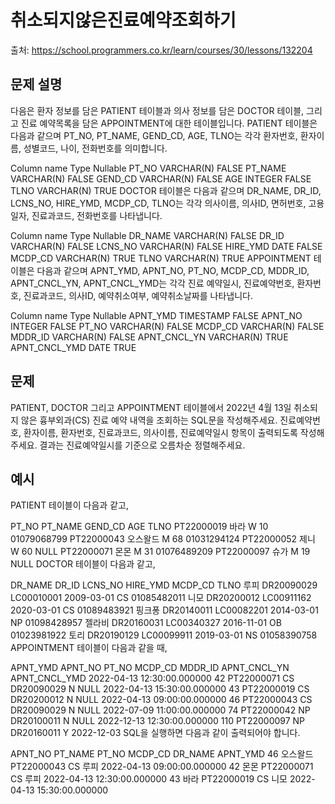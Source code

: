 # 취소되지않은진료예약조회하기

출처: https://school.programmers.co.kr/learn/courses/30/lessons/132204

## 문제 설명

다음은 환자 정보를 담은 PATIENT 테이블과 의사 정보를 담은 DOCTOR 테이블, 그리고 진료 예약목록을 담은 APPOINTMENT에 대한 테이블입니다. PATIENT 테이블은 다음과 같으며 PT_NO, PT_NAME, GEND_CD, AGE, TLNO는 각각 환자번호, 환자이름, 성별코드, 나이, 전화번호를 의미합니다.

Column name	Type	Nullable
PT_NO	VARCHAR(N)	FALSE
PT_NAME	VARCHAR(N)	FALSE
GEND_CD	VARCHAR(N)	FALSE
AGE	INTEGER	FALSE
TLNO	VARCHAR(N)	TRUE
DOCTOR 테이블은 다음과 같으며 DR_NAME, DR_ID, LCNS_NO, HIRE_YMD, MCDP_CD, TLNO는 각각 의사이름, 의사ID, 면허번호, 고용일자, 진료과코드, 전화번호를 나타냅니다.

Column name	Type	Nullable
DR_NAME	VARCHAR(N)	FALSE
DR_ID	VARCHAR(N)	FALSE
LCNS_NO	VARCHAR(N)	FALSE
HIRE_YMD	DATE	FALSE
MCDP_CD	VARCHAR(N)	TRUE
TLNO	VARCHAR(N)	TRUE
APPOINTMENT 테이블은 다음과 같으며 APNT_YMD, APNT_NO, PT_NO, MCDP_CD, MDDR_ID, APNT_CNCL_YN, APNT_CNCL_YMD는 각각 진료 예약일시, 진료예약번호, 환자번호, 진료과코드, 의사ID, 예약취소여부, 예약취소날짜를 나타냅니다.

Column name	Type	Nullable
APNT_YMD	TIMESTAMP	FALSE
APNT_NO	INTEGER	FALSE
PT_NO	VARCHAR(N)	FALSE
MCDP_CD	VARCHAR(N)	FALSE
MDDR_ID	VARCHAR(N)	FALSE
APNT_CNCL_YN	VARCHAR(N)	TRUE
APNT_CNCL_YMD	DATE	TRUE

## 문제

PATIENT, DOCTOR 그리고 APPOINTMENT 테이블에서 2022년 4월 13일 취소되지 않은 흉부외과(CS) 진료 예약 내역을 조회하는 SQL문을 작성해주세요. 진료예약번호, 환자이름, 환자번호, 진료과코드, 의사이름, 진료예약일시 항목이 출력되도록 작성해주세요. 결과는 진료예약일시를 기준으로 오름차순 정렬해주세요.

## 예시

PATIENT 테이블이 다음과 같고,

PT_NO	PT_NAME	GEND_CD	AGE	TLNO
PT22000019	바라	W	10	01079068799
PT22000043	오스왈드	M	68	01031294124
PT22000052	제니	W	60	NULL
PT22000071	몬몬	M	31	01076489209
PT22000097	슈가	M	19	NULL
DOCTOR 테이블이 다음과 같고,

DR_NAME	DR_ID	LCNS_NO	HIRE_YMD	MCDP_CD	TLNO
루피	DR20090029	LC00010001	2009-03-01	CS	01085482011
니모	DR20200012	LC00911162	2020-03-01	CS	01089483921
핑크퐁	DR20140011	LC00082201	2014-03-01	NP	01098428957
젤라비	DR20160031	LC00340327	2016-11-01	OB	01023981922
토리	DR20190129	LC00099911	2019-03-01	NS	01058390758
APPOINTMENT 테이블이 다음과 같을 때,

APNT_YMD	APNT_NO	PT_NO	MCDP_CD	MDDR_ID	APNT_CNCL_YN	APNT_CNCL_YMD
2022-04-13 12:30:00.000000	42	PT22000071	CS	DR20090029	N	NULL
2022-04-13 15:30:00.000000	43	PT22000019	CS	DR20200012	N	NULL
2022-04-13 09:00:00.000000	46	PT22000043	CS	DR20090029	N	NULL
2022-07-09 11:00:00.000000	74	PT22000042	NP	DR20100011	N	NULL
2022-12-13 12:30:00.000000	110	PT22000097	NP	DR20160011	Y	2022-12-03
SQL을 실행하면 다음과 같이 출력되어야 합니다.

APNT_NO	PT_NAME	PT_NO	MCDP_CD	DR_NAME	APNT_YMD
46	오스왈드	PT22000043	CS	루피	2022-04-13 09:00:00.000000
42	몬몬	PT22000071	CS	루피	2022-04-13 12:30:00.000000
43	바라	PT22000019	CS	니모	2022-04-13 15:30:00.000000
